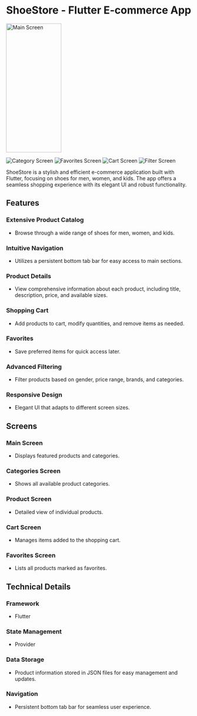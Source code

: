 # ShoeStore - Flutter E-commerce App

<img src="https://github.com/5-abdulsami/flutter_provider_ecommerce_app/raw/main/assets/screenshots/main_screen.jpg" alt="Main Screen" width="150" height="350"/>

![Category Screen](https://github.com/5-abdulsami/flutter_provider_ecommerce_app/blob/main/assets/screenshots/kids_category.jpg?raw=true)
![Favorites Screen](https://github.com/5-abdulsami/flutter_provider_ecommerce_app/blob/main/assets/screenshots/favorites_screen.jpg?raw=true)
![Cart Screen](https://github.com/5-abdulsami/flutter_provider_ecommerce_app/blob/main/cart_screen.jpg?raw=true)
![Filter Screen](https://github.com/5-abdulsami/flutter_provider_ecommerce_app/blob/main/assets/screenshots/filter_screen.jpg?raw=true)

ShoeStore is a stylish and efficient e-commerce application built with Flutter, focusing on shoes for men, women, and kids. The app offers a seamless shopping experience with its elegant UI and robust functionality.

## Features

### Extensive Product Catalog
- Browse through a wide range of shoes for men, women, and kids.

### Intuitive Navigation
- Utilizes a persistent bottom tab bar for easy access to main sections.

### Product Details
- View comprehensive information about each product, including title, description, price, and available sizes.

### Shopping Cart
- Add products to cart, modify quantities, and remove items as needed.

### Favorites
- Save preferred items for quick access later.

### Advanced Filtering
- Filter products based on gender, price range, brands, and categories.

### Responsive Design
- Elegant UI that adapts to different screen sizes.

## Screens

### Main Screen
- Displays featured products and categories.

### Categories Screen
- Shows all available product categories.

### Product Screen
- Detailed view of individual products.

### Cart Screen
- Manages items added to the shopping cart.

### Favorites Screen
- Lists all products marked as favorites.

## Technical Details

### Framework
- Flutter

### State Management
- Provider

### Data Storage
- Product information stored in JSON files for easy management and updates.

### Navigation
- Persistent bottom tab bar for seamless user experience.
